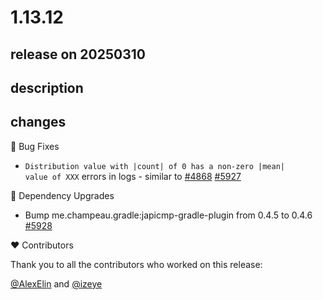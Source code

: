 # 1.13.12

## release on 20250310
## description
## changes
🐞 Bug Fixes

* <code>Distribution value with |count| of 0 has a non-zero |mean| value of XXX</code> errors in logs - similar to <a class="issue-link js-issue-link" data-error-text="Failed to load title" data-id="2201559336" data-permission-text="Title is private" data-url="https://github.com/micrometer-metrics/micrometer/issues/4868" data-hovercard-type="issue" data-hovercard-url="/micrometer-metrics/micrometer/issues/4868/hovercard" href="https://github.com/micrometer-metrics/micrometer/issues/4868">#4868</a> <a href="https://github.com/micrometer-metrics/micrometer/issues/5927" data-hovercard-type="issue" data-hovercard-url="/micrometer-metrics/micrometer/issues/5927/hovercard">#5927</a>

🔨 Dependency Upgrades

* Bump me.champeau.gradle:japicmp-gradle-plugin from 0.4.5 to 0.4.6 <a href="https://github.com/micrometer-metrics/micrometer/pull/5928" data-hovercard-type="pull_request" data-hovercard-url="/micrometer-metrics/micrometer/pull/5928/hovercard">#5928</a>

❤️ Contributors

Thank you to all the contributors who worked on this release:  

<a class="user-mention notranslate" data-hovercard-type="user" data-hovercard-url="/users/AlexElin/hovercard" data-octo-click="hovercard-link-click" data-octo-dimensions="link_type:self" href="https://github.com/AlexElin">@AlexElin</a> and <a class="user-mention notranslate" data-hovercard-type="user" data-hovercard-url="/users/izeye/hovercard" data-octo-click="hovercard-link-click" data-octo-dimensions="link_type:self" href="https://github.com/izeye">@izeye</a>

